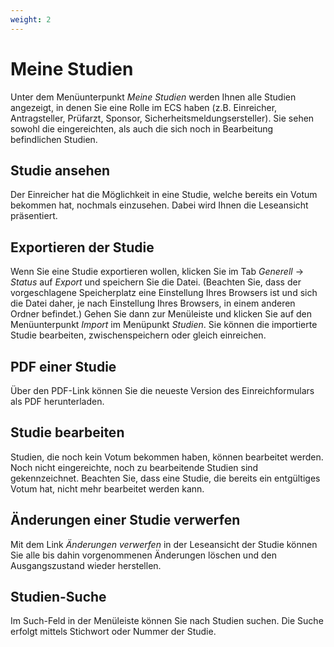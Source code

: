 ```yaml
---
weight: 2
---
```


# Meine Studien

Unter dem Menüunterpunkt _Meine Studien_ werden Ihnen alle Studien angezeigt, in denen Sie eine Rolle im ECS haben (z.B. Einreicher, Antragsteller, Prüfarzt, Sponsor, Sicherheitsmeldungsersteller). Sie sehen sowohl die eingereichten, als auch die sich noch in Bearbeitung befindlichen Studien.

## Studie ansehen

Der Einreicher hat die Möglichkeit in eine Studie, welche bereits ein Votum bekommen hat, nochmals einzusehen. Dabei wird Ihnen die Leseansicht präsentiert.

## Exportieren der Studie

Wenn Sie eine Studie exportieren wollen, klicken Sie im Tab _Generell_ -> _Status_ auf _Export_ und speichern Sie die Datei. (Beachten Sie, dass der vorgeschlagene Speicherplatz eine Einstellung Ihres Browsers ist und sich die Datei daher, je nach Einstellung Ihres Browsers, in einem anderen Ordner befindet.) Gehen Sie dann zur Menüleiste und klicken Sie auf den Menüunterpunkt _Import_ im Menüpunkt _Studien_. Sie können die importierte Studie bearbeiten, zwischenspeichern oder gleich einreichen.

## PDF einer Studie

Über den PDF-Link können Sie die neueste Version des Einreichformulars als PDF herunterladen.

## Studie bearbeiten

Studien, die noch kein Votum bekommen haben, können bearbeitet werden. Noch nicht eingereichte, noch zu bearbeitende Studien sind gekennzeichnet. Beachten Sie, dass eine Studie, die bereits ein entgültiges Votum hat, nicht mehr bearbeitet werden kann.

## Änderungen einer Studie verwerfen

Mit dem Link _Änderungen verwerfen_ in der Leseansicht der Studie können Sie alle bis dahin vorgenommenen Änderungen löschen und den Ausgangszustand wieder herstellen.

## Studien-Suche

Im Such-Feld in der Menüleiste können Sie nach Studien suchen. Die Suche erfolgt mittels Stichwort oder Nummer der Studie.
